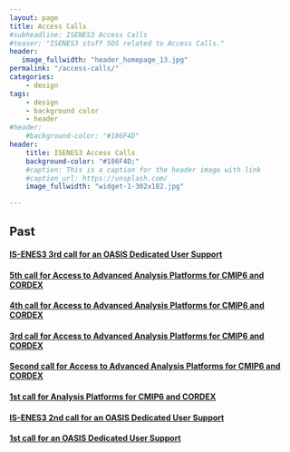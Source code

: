 ```yaml
---
layout: page
title: Access Calls
#subheadline: ISENES3 Access Calls
#teaser: "ISENES3 stuff SOS related to Access Calls."
header:
   image_fullwidth: "header_homepage_13.jpg"
permalink: "/access-calls/"
categories:
    - design
tags:
    - design
    - background color
    - header
#header:
    #background-color: "#186F4D"
header:
    title: ISENES3 Access Calls
    background-color: "#186F4D;"
    #caption: This is a caption for the header image with link
    #caption_url: https://unsplash.com/
    image_fullwidth: "widget-1-302x182.jpg"

---
```


## Past

#### [IS-ENES3 3rd call for an OASIS Dedicated User Support](https://valeriupredoi.github.io/access-calls-detailed#oasis)
#### [5th call for Access to Advanced Analysis Platforms for CMIP6 and CORDEX](https://valeriupredoi.github.io/access-calls-detailed#cordex5)
#### [4th call for Access to Advanced Analysis Platforms for CMIP6 and CORDEX](https://valeriupredoi.github.io/access-calls-detailed#cordex4)
#### [3rd call for Access to Advanced Analysis Platforms for CMIP6 and CORDEX](https://valeriupredoi.github.io/access-calls-detailed#cordex3)
#### [Second call for Access to Advanced Analysis Platforms for CMIP6 and CORDEX](https://valeriupredoi.github.io/access-calls-detailed#cordex2)
#### [1st call for Analysis Platforms for CMIP6 and CORDEX](https://valeriupredoi.github.io/access-calls-detailed#cordex1)
#### [IS-ENES3 2nd call for an OASIS Dedicated User Support](https://valeriupredoi.github.io/access-calls-detailed#oasis2)
#### [1st call for an OASIS Dedicated User Support](https://valeriupredoi.github.io/access-calls-detailed#oasis1)
